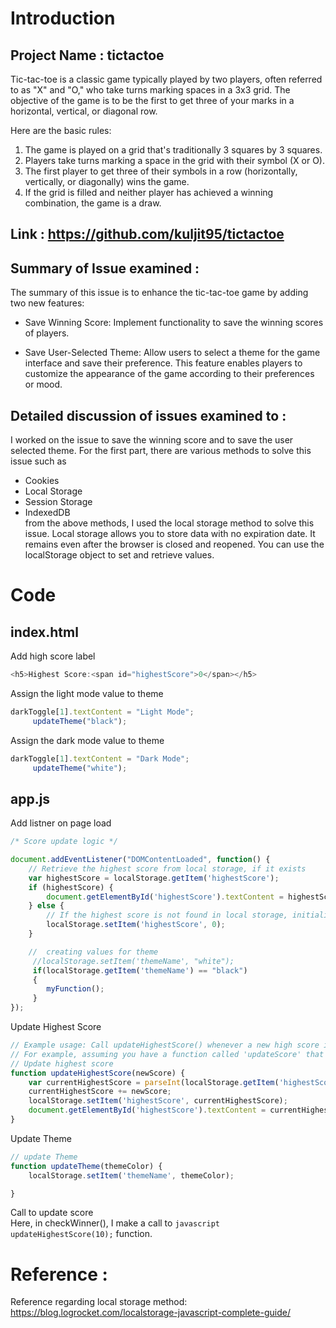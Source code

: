 # Introduction
## Project Name : tictactoe
Tic-tac-toe is a classic game typically played by two players, often referred to as "X" and "O," who take turns marking spaces in a 3x3 grid. The objective of the game is to be the first to get three of your marks in a horizontal, vertical, or diagonal row.

Here are the basic rules:

1. The game is played on a grid that's traditionally 3 squares by 3 squares. <br>
2. Players take turns marking a space in the grid with their symbol (X or O). <br>
3. The first player to get three of their symbols in a row (horizontally, vertically, or diagonally) wins the game. <br>
4. If the grid is filled and neither player has achieved a winning combination, the game is a draw. <br>
## Link : https://github.com/kuljit95/tictactoe
## Summary of Issue examined :
The summary of this issue is to enhance the tic-tac-toe game by adding two new features:

* Save Winning Score: Implement functionality to save the winning scores of players. 

* Save User-Selected Theme: Allow users to select a theme for the game interface and save their preference. This feature enables players to customize the appearance of the game according to their preferences or mood.
## Detailed discussion of issues examined to :
I worked on the issue to save the winning score and to save the user selected theme. For the first part, there are various methods to solve this issue such as 
* Cookies
* Local Storage
* Session Storage
* IndexedDB <br>
from the above methods, I used the local storage method to solve this issue. Local storage allows you to store data with no expiration date. It remains even after the browser is closed and reopened. You can use the localStorage object to set and retrieve values.
# Code  
## index.html
Add high score label
``` javascript
<h5>Highest Score:<span id="highestScore">0</span></h5>
```
Assign the light mode value to theme 
```javascript
darkToggle[1].textContent = "Light Mode";
     updateTheme("black");
```
Assign the dark mode value to theme 
```javascript
darkToggle[1].textContent = "Dark Mode";
     updateTheme("white");
```
## app.js
Add listner on page load
```javascript
/* Score update logic */

document.addEventListener("DOMContentLoaded", function() {
    // Retrieve the highest score from local storage, if it exists
    var highestScore = localStorage.getItem('highestScore');
    if (highestScore) {
        document.getElementById('highestScore').textContent = highestScore;
    } else {
        // If the highest score is not found in local storage, initialize it with a default value
        localStorage.setItem('highestScore', 0);
    }

    //  creating values for theme 
     //localStorage.setItem('themeName', "white");
     if(localStorage.getItem('themeName') == "black")
     {
        myFunction();
     }
});
```
Update Highest Score
```javascript
// Example usage: Call updateHighestScore() whenever a new high score is achieved
// For example, assuming you have a function called 'updateScore' that updates the score display
// Update highest score
function updateHighestScore(newScore) {
    var currentHighestScore = parseInt(localStorage.getItem('highestScore'));
    currentHighestScore += newScore;
    localStorage.setItem('highestScore', currentHighestScore);
    document.getElementById('highestScore').textContent = currentHighestScore;
}
```
Update Theme
```javascript
// update Theme
function updateTheme(themeColor) {
    localStorage.setItem('themeName', themeColor);

}
```
Call to update score <br>
Here, in checkWinner(), I make a call to ``` javascript updateHighestScore(10); ``` function.

# Reference :
Reference regarding local storage method: https://blog.logrocket.com/localstorage-javascript-complete-guide/
